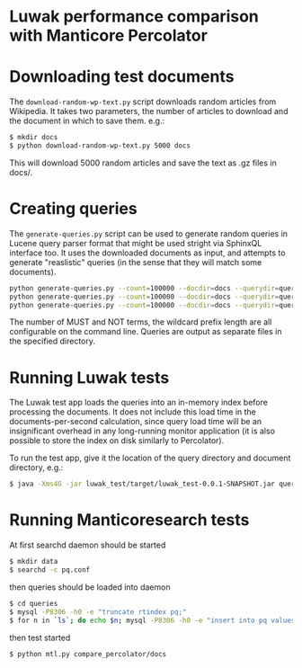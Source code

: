 Luwak performance comparison with Manticore Percolator
===

Downloading test documents
====

The `download-random-wp-text.py` script downloads random articles from Wikipedia. It takes
two parameters, the number of articles to download and the document in which to save them.
e.g.:

```bash
$ mkdir docs
$ python download-random-wp-text.py 5000 docs
```	

This will download 5000 random articles and save the text as .gz files in docs/. 

Creating queries
====

The `generate-queries.py` script can be used to generate random queries in Lucene query 
parser format that might be used stright via SphinxQL interface too. It uses the
downloaded documents as input, and attempts to generate "reaslistic" queries
(in the sense that they will match some documents).

```bash
python generate-queries.py --count=100000 --docdir=docs --querydir=queries --MUST=10 --NOT=2
python generate-queries.py --count=100000 --docdir=docs --querydir=queries --MUST=100 --NOT=20
python generate-queries.py --count=100000 --docdir=docs --querydir=queries --MUST=20 --wild
```

The number of MUST and NOT terms, the wildcard prefix length are
all configurable on the command line. Queries are output as separate files in the
specified directory.

Running Luwak tests
====

The Luwak test app loads the queries into an in-memory index before processing the 
documents. It does not include this load time in the documents-per-second calculation,
since query load time will be an insignificant overhead in any long-running monitor
application (it is also possible to store the index on disk similarly to Percolator).

To run the test app, give it the location of the query directory and document 
directory, e.g.:

```bash
$ java -Xms4G -jar luwak_test/target/luwak_test-0.0.1-SNAPSHOT.jar queries docs
```		   

Running Manticoresearch tests
====

At first searchd daemon should be started

```bash
$ mkdir data
$ searchd -c pq.conf
```

then queries should be loaded into daemon

```bash
$ cd queries
$ mysql -P8306 -h0 -e "truncate rtindex pq;"
$ for n in `ls`; do echo $n; mysql -P8306 -h0 -e "insert into pq values('`cat $n`');"; done;
```

then test started

```bash
$ python mtl.py compare_percolator/docs
```
